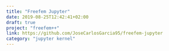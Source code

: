 ```yaml
---
title: "Freefem Jupyter"
date: 2019-08-25T12:42:41+02:00
draft: true
project: "freefem++"
link: https://github.com/JoseCarlosGarcia95/freefem-jupyter
category: "jupyter kernel"
---
```


